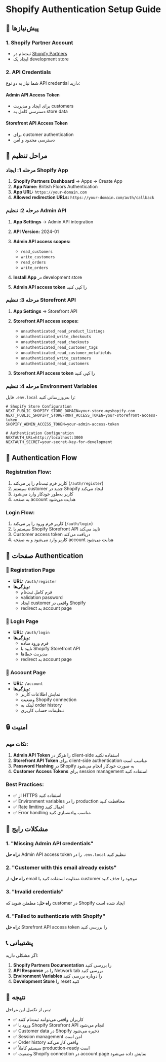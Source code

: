 # Shopify Authentication Setup Guide

## 🔧 **پیش‌نیازها**

### 1. Shopify Partner Account

- ثبت‌نام در [Shopify Partners](https://partners.shopify.com)
- ایجاد یک development store

### 2. API Credentials

شما نیاز به دو نوع API credential دارید:

#### **Admin API Access Token**

- برای ایجاد و مدیریت customers
- دسترسی کامل به store data

#### **Storefront API Access Token**

- برای customer authentication
- دسترسی محدود و امن

## 🚀 **مراحل تنظیم**

### مرحله 1: ایجاد Shopify App

1. **Shopify Partners Dashboard** → Apps → Create App
2. **App Name:** British Floors Authentication
3. **App URL:** `https://your-domain.com`
4. **Allowed redirection URLs:** `https://your-domain.com/auth/callback`

### مرحله 2: تنظیم Admin API

1. **App Settings** → Admin API integration
2. **API Version:** 2024-01
3. **Admin API access scopes:**

   - `read_customers`
   - `write_customers`
   - `read_orders`
   - `write_orders`

4. **Install App** در development store
5. **Admin API access token** را کپی کنید

### مرحله 3: تنظیم Storefront API

1. **App Settings** → Storefront API
2. **Storefront API access scopes:**

   - `unauthenticated_read_product_listings`
   - `unauthenticated_write_checkouts`
   - `unauthenticated_read_checkouts`
   - `unauthenticated_read_customer_tags`
   - `unauthenticated_read_customer_metafields`
   - `unauthenticated_write_customers`
   - `unauthenticated_read_customers`

3. **Storefront API access token** را کپی کنید

### مرحله 4: تنظیم Environment Variables

فایل `.env.local` را به‌روزرسانی کنید:

```env
# Shopify Store Configuration
NEXT_PUBLIC_SHOPIFY_STORE_DOMAIN=your-store.myshopify.com
NEXT_PUBLIC_SHOPIFY_STOREFRONT_ACCESS_TOKEN=your-storefront-access-token
SHOPIFY_ADMIN_ACCESS_TOKEN=your-admin-access-token

# Authentication Configuration
NEXTAUTH_URL=http://localhost:3000
NEXTAUTH_SECRET=your-secret-key-for-development
```

## 🔐 **Authentication Flow**

### Registration Flow:

1. کاربر فرم ثبت‌نام را پر می‌کند (`/auth/register`)
2. سیستم customer جدید در Shopify ایجاد می‌کند
3. کاربر به‌طور خودکار وارد می‌شود
4. به صفحه account هدایت می‌شود

### Login Flow:

1. کاربر فرم ورود را پر می‌کند (`/auth/login`)
2. سیستم با Shopify Storefront API تایید می‌کند
3. Customer access token دریافت می‌کند
4. کاربر وارد می‌شود و به صفحه account هدایت می‌شود

## 🎯 **صفحات Authentication**

### 📝 Registration Page

- **URL:** `/auth/register`
- **ویژگی‌ها:**
  - فرم کامل ثبت‌نام
  - validation password
  - ایجاد customer واقعی در Shopify
  - redirect به account page

### 🔐 Login Page

- **URL:** `/auth/login`
- **ویژگی‌ها:**
  - فرم ورود ساده
  - تایید با Shopify Storefront API
  - مدیریت خطاها
  - redirect به account page

### 👤 Account Page

- **URL:** `/account`
- **ویژگی‌ها:**
  - نمایش اطلاعات کاربر
  - وضعیت Shopify connection
  - لینک به order history
  - تنظیمات حساب کاربری

## 🔒 **امنیت**

### نکات مهم:

1. **Admin API Token** را هرگز در client-side استفاده نکنید
2. **Storefront API Token** برای client-side authentication مناسب است
3. **Password Hashing** در Shopify به صورت خودکار انجام می‌شود
4. **Customer Access Tokens** برای session management استفاده کنید

### Best Practices:

- ✅ از HTTPS استفاده کنید
- ✅ Environment variables را در production محافظت کنید
- ✅ Rate limiting اعمال کنید
- ✅ Error handling مناسب پیاده‌سازی کنید

## 🐛 **مشکلات رایج**

### 1. "Missing Admin API credentials"

**راه حل:** Admin API access token را در `.env.local` تنظیم کنید

### 2. "Customer with this email already exists"

**راه حل:** از email متفاوت استفاده کنید یا customer موجود را حذف کنید

### 3. "Invalid credentials"

**راه حل:** مطمئن شوید که customer در Shopify ایجاد شده است

### 4. "Failed to authenticate with Shopify"

**راه حل:** Storefront API access token را بررسی کنید

## 📞 **پشتیبانی**

اگر مشکلی دارید:

1. **Shopify Partners Documentation** را بررسی کنید
2. **API Response** را در Network tab بررسی کنید
3. **Environment Variables** را دوباره بررسی کنید
4. **Development Store** را reset کنید

## 🎯 **نتیجه**

پس از تکمیل این مراحل:

- ✅ کاربران واقعی می‌توانند ثبت‌نام کنند
- ✅ ورود با Shopify Storefront API انجام می‌شود
- ✅ Customer data در Shopify ذخیره می‌شود
- ✅ Session management امن است
- ✅ Order history واقعی کار می‌کند
- ✅ سیستم کاملاً production-ready است
- ✅ وضعیت Shopify connection در account page نمایش داده می‌شود
